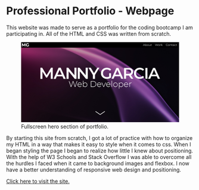 # Professional Portfolio - Webpage

This website was made to serve as a portfolio for the coding bootcamp I am participating in. All of the HTML and CSS was written from scratch.

<figure>
    <img src="./assets/images/portfolioscreenshot.png"
         alt="Albuquerque, New Mexico">
    <figcaption>Fullscreen hero section of portfolio.</figcaption>
</figure>

By starting this site from scratch, I got a lot of practice with how to organize my HTML in a way that makes it easy to style when it comes to css. When I began styling the page I began to realize how little I knew about positioning. With the help of W3 Schools and Stack Overflow I was able to overcome all the hurdles I faced when it came to background images and flexbox. I now have a better understanding of responsive web design and positioning.

<a href="https://mannygarcia98.github.io/Portfolio-Manny/" target="_blank">Click here to visit the site.</a>
